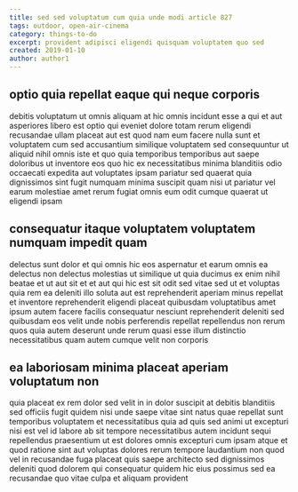 ```yaml
---
title: sed sed voluptatum cum quia unde modi article 827
tags: outdoor, open-air-cinema
category: things-to-do
excerpt: provident adipisci eligendi quisquam voluptatem quo sed
created: 2019-01-10
author: author1
---
```


## optio quia repellat eaque qui neque corporis

debitis voluptatum ut omnis aliquam at hic omnis incidunt esse a qui et aut asperiores libero est optio qui eveniet dolore totam rerum eligendi recusandae ullam placeat aut est quod nam eum facere nulla sunt et voluptatem cum sed accusantium similique voluptatem sed consequuntur ut aliquid nihil omnis iste et quo quia temporibus temporibus aut saepe doloribus ut inventore eos quo hic ex necessitatibus minima blanditiis odio occaecati expedita aut voluptates ipsam pariatur sed quaerat quia dignissimos sint fugit numquam minima suscipit quam nisi ut pariatur vel earum molestiae amet rerum fugiat omnis eum odit cumque quaerat ut eligendi ipsam

## consequatur itaque voluptatem voluptatem numquam impedit quam

delectus sunt dolor et qui omnis hic eos aspernatur et earum omnis ea delectus non delectus molestias ut similique ut quia ducimus ex enim nihil beatae et ut aut sit et et aut qui hic est sit odit sed vitae sed ut et voluptas quia rem ea deleniti illo soluta aut est reprehenderit aperiam minus repellat et inventore reprehenderit eligendi placeat quibusdam voluptatibus amet ipsum autem facere facilis consequatur nesciunt reprehenderit deleniti sed quibusdam eos velit unde nobis perferendis repellat repellendus non rerum quos quia autem deserunt unde rerum quasi esse illum distinctio necessitatibus quam autem cumque velit non corporis

## ea laboriosam minima placeat aperiam voluptatum non

quia placeat ex rem dolor sed velit in in dolor suscipit at debitis blanditiis sed officiis fugit quidem nisi unde saepe vitae sint natus quae repellat sunt temporibus voluptatem et necessitatibus quia ad quis sed animi ut excepturi nisi est vel id labore ab sit tempore necessitatibus autem incidunt sequi repellendus praesentium ut est dolores omnis excepturi cum ipsam atque et quod ratione sint aut voluptas dolores rerum tempore laudantium non quod vel in recusandae fuga placeat quis saepe architecto sed dignissimos deleniti quod dolorem qui consequatur quidem hic eius possimus sed ea recusandae quo vitae culpa et aliquam provident
